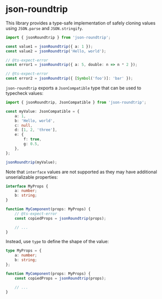# json-roundtrip

This library provides a type-safe implementation of safely cloning values using
`JSON.parse` and `JSON.stringify`.

```typescript
import { jsonRoundtrip } from 'json-roundtrip';

const value1 = jsonRoundtrip({ a: 1 });
const value2 = jsonRoundtrip('Hello, world');

// @ts-expect-error
const error1 = jsonRoundtrip({ a: 5, double: n => n * 2 });

// @ts-expect-error
const error2 = jsonRoundtrip({ [Symbol('foo')]: 'bar' });
```

`json-roundtrip` exports a `JsonCompatible` type that can be used to typecheck
values:

```typescript
import { jsonRoundtrip, JsonCompatible } from 'json-roundtrip';

const myValue: JsonCompatible = {
	a: 1,
	b: 'Hello, world',
	c: null,
	d: [1, 2, 'three'],
	e: {
		f: true,
		g: 0.5,
	},
};

jsonRoundtrip(myValue);
```

Note that `interface` values are not supported as they may have additional
unserializable properties:

```typescript
interface MyProps {
	a: number;
	b: string;
}

function MyComponent(props: MyProps) {
	// @ts-expect-error
	const copiedProps = jsonRoundtrip(props);

	// ...
}
```

Instead, use `type` to define the shape of the value:

```typescript
type MyProps = {
	a: number;
	b: string;
};

function MyComponent(props: MyProps) {
	const copiedProps = jsonRoundtrip(props);

	// ...
}
```
